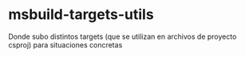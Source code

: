 # msbuild-targets-utils
Donde subo distintos targets (que se utilizan en archivos de proyecto csproj) para situaciones concretas
